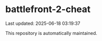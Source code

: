 # battlefront-2-cheat

Last updated: 2025-06-18 03:19:37

This repository is automatically maintained.
